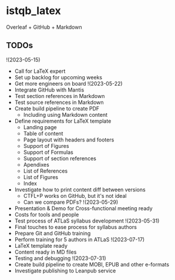 # istqb_latex
Overleaf + GitHub + Markdown

## TODOs
!(2023-05-15) 
  * Call for LaTeX expert
  * Set up backlog for upcoming weeks
  * Get more engineers on board
!(2023-05-22) 
  * Integrate GitHub with Mantis
  * Test section references in Markdown
  * Test source references in Markdown
  * Create build pipeline to create PDF
      * Including using Markdown content
  * Define requirements for LaTeX template
      * Landing page
      * Table of content
      * Page layout with headers and footers
      * Support of Figures
      * Support of Formulas
      * Support of section references
      * Apendixes
      * List of References
      * List of Figures 
      * Index
  * Investigate how to print content diff between versions
      * CTFL+P works on GitHub, but it's not ideal
      * Can we compare PDFs?
!(2023-05-29) 
  * Presentation & Demo for Cross-functional meeting ready
  * Costs for tools and people
  * Test process of ATLaS syllabus development
!(2023-05-31) 
  * Final touches to ease process for syllabus authors
  * Prepare Git and GitHub training
  * Perform training for 5 authors in ATLaS
!(2023-07-17) 
  * LaTeX template ready
  * Content ready in MD files
  * Testing and debugging
!(2023-07-31) 
  * Create build pipeline to create MOBI, EPUB and other e-formats
  * Investigate publishing to Leanpub service
